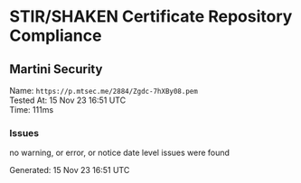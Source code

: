 # STIR/SHAKEN Certificate Repository Compliance

## Martini Security

Name: `https://p.mtsec.me/2884/Zgdc-7hXBy08.pem`\
Tested At: 15 Nov 23 16:51 UTC\
Time: 111ms

### Issues

no warning, or error, or notice date level issues were found

Generated: 15 Nov 23 16:51 UTC